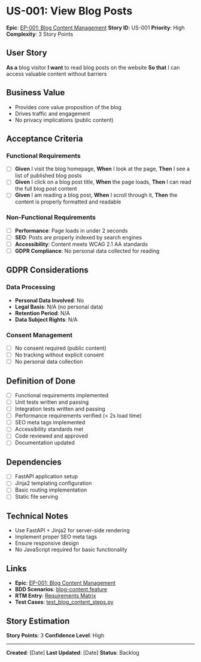 # US-001: View Blog Posts

**Epic**: [EP-001: Blog Content Management](../epics/EP-001-blog-content-management.md)
**Story ID**: US-001
**Priority**: High
**Complexity**: 3 Story Points

## User Story
**As a** blog visitor
**I want** to read blog posts on the website
**So that** I can access valuable content without barriers

## Business Value
- Provides core value proposition of the blog
- Drives traffic and engagement
- No privacy implications (public content)

## Acceptance Criteria
### Functional Requirements
- [ ] **Given** I visit the blog homepage, **When** I look at the page, **Then** I see a list of published blog posts
- [ ] **Given** I click on a blog post title, **When** the page loads, **Then** I can read the full blog post content
- [ ] **Given** I am reading a blog post, **When** I scroll through it, **Then** the content is properly formatted and readable

### Non-Functional Requirements
- [ ] **Performance**: Page loads in under 2 seconds
- [ ] **SEO**: Posts are properly indexed by search engines
- [ ] **Accessibility**: Content meets WCAG 2.1 AA standards
- [ ] **GDPR Compliance**: No personal data collected for reading

## GDPR Considerations
### Data Processing
- **Personal Data Involved**: No
- **Legal Basis**: N/A (no personal data)
- **Retention Period**: N/A
- **Data Subject Rights**: N/A

### Consent Management
- [ ] No consent required (public content)
- [ ] No tracking without explicit consent
- [ ] No personal data collection

## Definition of Done
- [ ] Functional requirements implemented
- [ ] Unit tests written and passing
- [ ] Integration tests written and passing
- [ ] Performance requirements verified (< 2s load time)
- [ ] SEO meta tags implemented
- [ ] Accessibility standards met
- [ ] Code reviewed and approved
- [ ] Documentation updated

## Dependencies
- [ ] FastAPI application setup
- [ ] Jinja2 templating configuration
- [ ] Basic routing implementation
- [ ] Static file serving

## Technical Notes
- Use FastAPI + Jinja2 for server-side rendering
- Implement proper SEO meta tags
- Ensure responsive design
- No JavaScript required for basic functionality

## Links
- **Epic**: [EP-001: Blog Content Management](../epics/EP-001-blog-content-management.md)
- **BDD Scenarios**: [blog-content.feature](../../02-technical/bdd-scenarios/blog-content.feature)
- **RTM Entry**: [Requirements Matrix](../../traceability/requirements-matrix.md)
- **Test Cases**: [test_blog_content_steps.py](../../../tests/bdd/step_definitions/test_blog_content_steps.py)

## Story Estimation
**Story Points**: 3
**Confidence Level**: High

---
**Created**: [Date]
**Last Updated**: [Date]
**Status**: Backlog